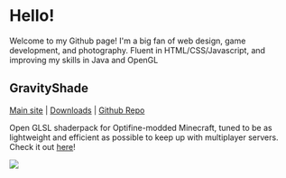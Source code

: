 <h1>Hello!</h1>
<p>Welcome to my Github page! I'm a big fan of web design, game development, and photography. Fluent in HTML/CSS/Javascript, and improving my skills in Java and OpenGL</p>

<h2>GravityShade</h2>
<p><a href="https://gravityshade.netlify.app">Main site</a> | <a href="https://gravityshade.netlify.app/downloads">Downloads</a> | <a href="https://github.com/Gravity10/GravityShade">Github Repo</a></p>
<p>Open GLSL shaderpack for Optifine-modded Minecraft, tuned to be as lightweight and efficient as possible to keep up with multiplayer servers. Check it out <a href="https://gravityshade.netlify.app">here</a>!</p>

<img src="https://gravityshade.netlify.app/0.png" />
